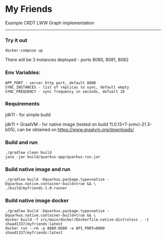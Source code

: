 # My Friends

Example CRDT LWW Graph implementation 

----

### Try it out
```
docker-compose up
```
There will be 3 instances deployed - ports 8080, 8081, 8082

### Env Variables:
```
APP_PORT - server http port, default 8080
SYNC_INSTANCES - list of replicas to sync, default empty
SYNC_FREQUENCY - sync frequency in seconds, defualt 10
```

### Requirements

jdk11 - for simple build

jdk11 + GraalVM - for native image (tested on build 11.0.13+7-jvmci-21.3-b05), can be obtained on https://www.graalvm.org/downloads/

### Build and run
```
./gradlew clean build
java -jar build/quarkus-app/quarkus-run.jar
```

### Build native image and run
```
./gradlew build -Dquarkus.package.type=native -Dquarkus.native.container-build=true && \
./build/myfriends-1.0-runner
```

### Build native image docker
```
./gradlew build -Dquarkus.package.type=native -Dquarkus.native.container-build=true && \
docker build -f src/main/docker/Dockerfile.native-distroless . -t shaad1337/myfriends:latest
docker run --rm -p 8080:8080 -e API_PORT=8080 shaad1337/myfriends:latest
```
